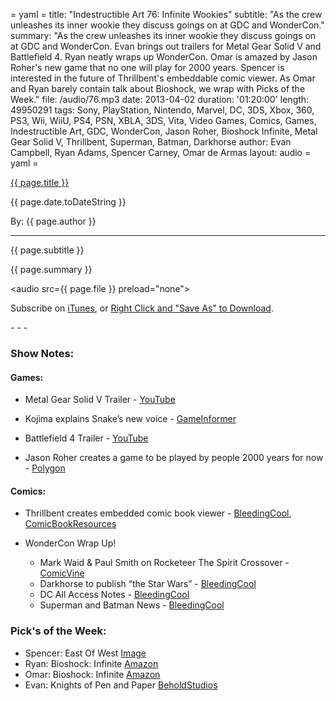 = yaml =
title: "Indestructible Art 76: Infinite Wookies"
subtitle: "As the crew unleashes its inner wookie they discuss goings on at GDC and WonderCon."
summary: "As the crew unleashes its inner wookie they discuss goings on at GDC and WonderCon. Evan brings out trailers for Metal Gear Solid V and Battlefield 4. Ryan neatly wraps up WonderCon. Omar is amazed by Jason Roher's new game that no one will play for 2000 years. Spencer is interested in the future of Thrillbent's embeddable comic viewer. As Omar and Ryan barely contain talk about Bioshock, we wrap with Picks of the Week."
file: /audio/76.mp3
date: 2013-04-02
duration: '01:20:00'
length: 49950291
tags: Sony, PlayStation, Nintendo, Marvel, DC, 3DS, Xbox, 360, PS3, Wii, WiiU, PS4, PSN, XBLA, 3DS, Vita, Video Games, Comics, Games, Indestructible Art, GDC, WonderCon, Jason Roher, Bioshock Infinite, Metal Gear Solid V, Thrillbent, Superman, Batman, Darkhorse
author: Evan Campbell, Ryan Adams, Spencer Carney, Omar de Armas
layout: audio
= yaml =

<a href="{{ page.url }}" class='postTitleLink'><p class='postTitle'>{{ page.title }}</p></a>
<p class='postPublished'>{{ page.date.toDateString }}</p>
<p class='postAuthor'>By: {{ page.author }}</p>
<hr>
<p class='podcastSummary'>{{ page.subtitle }}</p>

<p class='podcastSummary'>{{ page.summary }}</p>

<audio src={{ page.file }} preload="none"></audio>
<p class='subLinks'>Subscribe on <a href='http://bit.ly/iapodcast'>iTunes</a>, or <a href={{ page.file }}>Right Click and "Save As" to Download</a>.</p>
- - -

### Show Notes:  ###
#### Games: ####
* Metal Gear Solid V Trailer - [YouTube](http://www.youtube.com/watch?v=xw5t45tEPWQ)
* Kojima explains Snake’s new voice - [GameInformer](http://www.gameinformer.com/b/news/archive/2013/03/30/hideo-kojima-explains-solid-snake-39-s-new-voice-for-metal-gear-solid-v.aspx)
* Battlefield 4 Trailer - [YouTube](http://www.youtube.com/watch?v=U8HVQXkeU8U)
  
* Jason Roher creates a game to be played by people 2000 years for now - [Polygon](http://www.polygon.com/2013/3/28/4157884/game-designer-jason-rohrer-designs-a-game-meant-to-be-played-2000)
  
#### Comics: ####
* Thrillbent creates embedded comic book viewer - [BleedingCool](http://www.bleedingcool.com/2013/03/30/waids-thrillbent-to-embed-comics-ala-youtube-wondercon/), [ComicBookResources](http://www.comicbookresources.com/?page=article&id=44599)
  
* WonderCon Wrap Up!
    * Mark Waid & Paul Smith on Rocketeer The Spirit Crossover - [ComicVine](http://www.comicvine.com/articles/idw-dc-announce-mark-waid-paul-smith-on-rocketeer-/1100-146325/)
    * Darkhorse to publish “the Star Wars” - [BleedingCool](http://www.bleedingcool.com/2013/03/31/dark-horse-to-adapt-george-lucas-original-concept-the-star-wars-into-comics-wondercon/)
    * DC All Access Notes - [BleedingCool](http://www.bleedingcool.com/2013/03/31/christos-gage-on-arrow-and-batgirl-beyond-it-must-by-the-dc-access-all-areas-panel-at-wondercon/)
    * Superman and Batman News - [BleedingCool](http://www.bleedingcool.com/2013/03/29/wondercon-batman-zero-year-superman-unchained-and-drawing-lex-luthor-to-look-like-grant-morrison/)
  
### Pick's of the Week: ###
* Spencer: East Of West [Image](http://www.imagecomics.com/comics/5420/East-of-West-1)
* Ryan: Bioshock: Infinite [Amazon](http://www.amazon.com/gp/product/B009PJ9L8O/ref=as_li_ss_tl?ie=UTF8&camp=1789&creative=390957&creativeASIN=B009PJ9L8O&linkCode=as2&tag=indestart-20)
* Omar: Bioshock: Infinite [Amazon](http://www.amazon.com/gp/product/B009PJ9L8O/ref=as_li_ss_tl?ie=UTF8&camp=1789&creative=390957&creativeASIN=B009PJ9L8O&linkCode=as2&tag=indestart-20)
* Evan: Knights of Pen and Paper [BeholdStudios](http://beholdstudios.com.br/knights-of-pen-paper/)